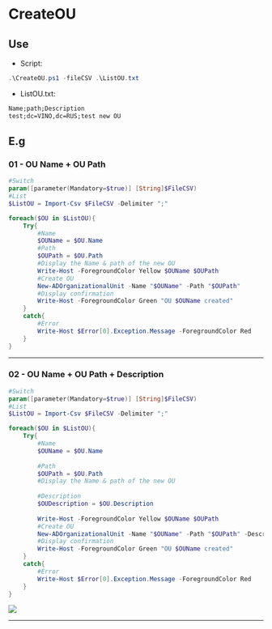# CreateOU

## Use
* Script:
````powershell
.\CreateOU.ps1 -fileCSV .\ListOU.txt
````
* ListOU.txt:
````txt
Name;path;Description
test;dc=VINO,dc=RUS;test new OU
````

## E.g
### 01 - OU Name + OU Path
````powershell
#Switch
param([parameter(Mandatory=$true)] [String]$FileCSV)
#List
$ListOU = Import-Csv $FileCSV -Delimiter ";"

foreach($OU in $ListOU){
    Try{
        #Name
        $OUName = $OU.Name
        #Path
        $OUPath = $OU.Path
        #Display the Name & path of the new OU
        Write-Host -ForegroundColor Yellow $OUName $OUPath
        #Create OU
        New-ADOrganizationalUnit -Name "$OUName" -Path "$OUPath"
        #Display confirmation
        Write-Host -ForegroundColor Green "OU $OUName created"
    }
    catch{
        #Error
        Write-Host $Error[0].Exception.Message -ForegroundColor Red
    }
}
````

---

### 02 - OU Name + OU Path + Description
````powershell
#Switch
param([parameter(Mandatory=$true)] [String]$FileCSV)
#List
$ListOU = Import-Csv $FileCSV -Delimiter ";"

foreach($OU in $ListOU){
    Try{
        #Name
        $OUName = $OU.Name
        
        #Path
        $OUPath = $OU.Path
        #Display the Name & path of the new OU
        
        #Description
        $OUDescription = $OU.Description
        
        Write-Host -ForegroundColor Yellow $OUName $OUPath
        #Create OU
        New-ADOrganizationalUnit -Name "$OUName" -Path "$OUPath" -Description $OUDescription
        #Display confirmation
        Write-Host -ForegroundColor Green "OU $OUName created"
    }
    catch{
        #Error
        Write-Host $Error[0].Exception.Message -ForegroundColor Red
    }
}
````
[<img src="https://i.imgur.com/2YLOywe.png">](https://i.imgur.com/2YLOywe.png)

---
